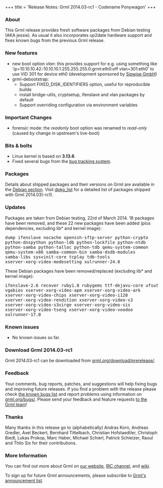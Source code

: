 +++
title = 'Release Notes: Grml 2014.03-rc1 - Codename Ponywagon'
+++

<h3>About</h3>

<p>This Grml release provides fresh software packages from Debian
testing (AKA jessie). As usual it also incorporates up2date hardware
support and fixes known bugs from the previous Grml release.</p>

<h3>New features</h3>

<ul>

<li>new boot option <em>vlan</em>: this provides
support for e.g. using something like
'ip=10.10.10.42::10.10.10.1:255.255.255.0:grml:eth0:off
vlan=301:eth0' to use VID 301 for device eth0 (development sponsored
by <a href="http://www.sipwise.com/">Sipwise
GmbH</a>)</li>

<li>grml-debootstrap:

<ul>
<li>Support FIXED_DISK_IDENTIFIERS option, useful for reproducible builds</li>
<li>install bridge-utils, cryptsetup, ifenslave and vlan packages by default</li>
<li>Support overriding configuration via environment variables</li>
</ul>

</li>

</ul>

<h3>Important Changes</h3>

<ul>

<li>forensic mode: the <em>readonly</em> boot option
was renamed to <em>read-only</em> (caused by change in
upstream's live-boot)</li>

</ul>

<h3>Bits &amp; bolts</h3>

<ul>
<li>Linux kernel is based on <b>3.13.6</b>.</li>
<li>Fixed several bugs from the <a href="http://bts.grml.org/grml/">bug tracking system</a>.</li>
</ul>

<h3>Packages</h3>

<p>Details about shipped packages and their versions on Grml are
available in the <a href="/files/#debian">Debian section</a>. Visit
<a href="/files/grml64-full_2014.03/dpkg.list">dpkg_list</a> for a
detailed list of packages shipped with Grml 2014.03(-rc1).</p>

<h3>Updates</h3>

<p>Packages are taken from Debian testing, 22rd of March
2014. 18 packages have been removed, and these 22 new packages
have been added (plus dependencies, excluding lib* and kernel image):</p>

<pre class="rahmen">
dump ifenslave nocache openssh-sftp-server python-crypto
python-dnspython python-ldb python-lockfile python-ntdb
python-samba python-talloc python-tdb qemu-system-common
qemu-system-x86 samba-common-bin samba-dsdb-modules
samba-libs sysvinit-core tcplay tdb-tools
xserver-xorg-video-modesetting xulrunner-24.0
</pre>

<p>These Debian packages have been removed/replaced (excluding lib* and kernel image):</p>

<pre class="rahmen">
ifenslave-2.6 recover ruby1.8 rubygems ttf-dejavu-core ufsutils
vgabios xserver-xorg-video-apm xserver-xorg-video-ark
xserver-xorg-video-chips xserver-xorg-video-i128
xserver-xorg-video-rendition xserver-xorg-video-s3
xserver-xorg-video-s3virge xserver-xorg-video-sis
xserver-xorg-video-tseng xserver-xorg-video-voodoo
xulrunner-17.0
</pre>

<h3>Known issues</h3>

<ul>

<li>No known issues so far.</li>

</ul>

<h3>Download Grml 2014.03-rc1</h3>

<p>Grml 2014.03-rc1 can be downloaded from
<a href="/download/prerelease/">grml.org/download/prerelease/</a>.</p>

<h3>Feedback</h3>

<p>Your comments, bug reports, patches, and suggestions will help
fixing bugs and improving future releases. If you find a problem with
the release please check <a
href="/bugs/known/">the known bugs list</a> and report problems using information on <a
href="/bugs/">grml.org/bugs/</a>. Please send your feedback and
feature requests <a href="/contact/">to the Grml team</a>!</p>

<a name="thanks"></a>
<h3>Thanks</h3>

<p>Many thanks in this release go to (alphabetically)
Andras Korn,
Andreas Gredler,
Axel Beckert,
Bernhard Tittelbach,
Christian Hofstaedtler,
Christoph Biedl,
Lukas Prokop,
Marc Haber,
Michael Schierl,
Patrick Schleizer,
Raoul and
Thilo Six
for their contributions.</p>

<h3>More Information</h3>

<p>You can find out more about Grml on <a href="/">our website</a>, <a
href="/contact/#irc">IRC channel</a>, and <a
href="http://wiki.grml.org/">wiki</a>.

<p>To sign up for future Grml announcements, please subscribe to <a
href="http://ml.grml.org/postorius/lists/grml-announce.ml.grml.org">Grml's
announcement list</a>.</p>
